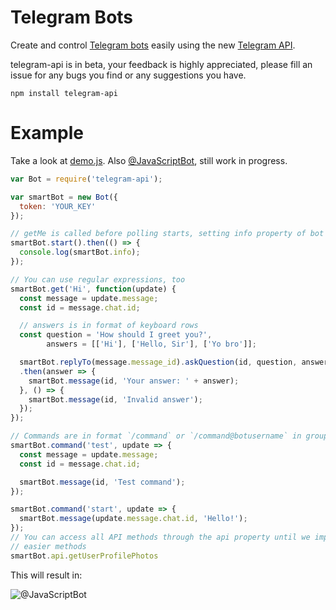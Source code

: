 # Telegram Bots
Create and control [Telegram bots](https://core.telegram.org/bots) easily
using the new [Telegram API](https://core.telegram.org/bots/api).

telegram-api is in beta, your feedback is highly appreciated, please fill an issue
for any bugs you find or any suggestions you have.
```
npm install telegram-api
```

# Example
Take a look at [demo.js](https://github.com/mdibaiee/node-telegram-api/blob/master/demo.js).
Also [@JavaScriptBot](https://telegram.me/JavaScriptBot), still work in progress.

```javascript
var Bot = require('telegram-api');

var smartBot = new Bot({
  token: 'YOUR_KEY'
});

// getMe is called before polling starts, setting info property of bot
smartBot.start().then(() => {
  console.log(smartBot.info);
});

// You can use regular expressions, too
smartBot.get('Hi', function(update) {
  const message = update.message;
  const id = message.chat.id;

  // answers is in format of keyboard rows
  const question = 'How should I greet you?',
        answers = [['Hi'], ['Hello, Sir'], ['Yo bro']];

  smartBot.replyTo(message.message_id).askQuestion(id, question, answers)
  .then(answer => {
    smartBot.message(id, 'Your answer: ' + answer);
  }, () => {
    smartBot.message(id, 'Invalid answer');
  });
});

// Commands are in format `/command` or `/command@botusername` in groups
smartBot.command('test', update => {
  const message = update.message;
  const id = message.chat.id;

  smartBot.message(id, 'Test command');
});

smartBot.command('start', update => {
  smartBot.message(update.message.chat.id, 'Hello!');
});
// You can access all API methods through the api property until we implement
// easier methods
smartBot.api.getUserProfilePhotos
```

This will result in:

![@JavaScriptBot](https://github.com/mdibaiee/node-telegram-api/raw/master/demo.gif)
